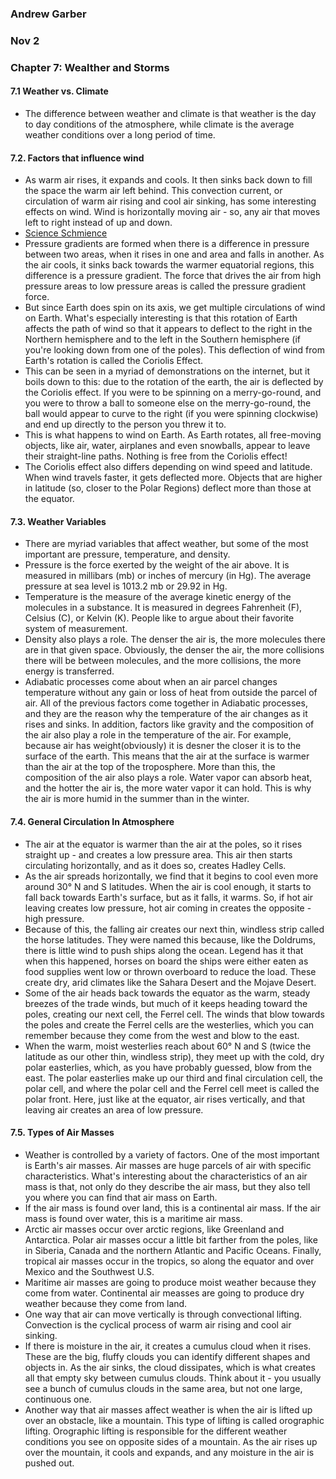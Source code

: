 ### Andrew Garber
### Nov 2
### Chapter 7: Wealther and Storms

#### 7.1 Weather vs. Climate
 - The difference between weather and climate is that weather is the day to day conditions of the atmosphere, while climate is the average weather conditions over a long period of time.

#### 7.2. Factors that influence wind
 -  As warm air rises, it expands and cools. It then sinks back down to fill the space the warm air left behind. This convection current, or circulation of warm air rising and cool air sinking, has some interesting effects on wind. Wind is horizontally moving air - so, any air that moves left to right instead of up and down.
 - [Science Schmience](https://www.youtube.com/watch?v=Sj4Dq3ebNrc)
 - Pressure gradients are formed when there is a difference in pressure between two areas, when it rises in one and area and falls in another. As the air cools, it sinks back towards the warmer equatorial regions, this difference is a pressure gradient. The force that drives the air from high pressure areas to low pressure areas is called the pressure gradient force.
 - But since Earth does spin on its axis, we get multiple circulations of wind on Earth. What's especially interesting is that this rotation of Earth affects the path of wind so that it appears to deflect to the right in the Northern hemisphere and to the left in the Southern hemisphere (if you're looking down from one of the poles). This deflection of wind from Earth's rotation is called the Coriolis Effect.
 - This can be seen in a myriad of demonstrations on the internet, but it boils down to this: due to the rotation of the earth, the air is deflected by the Coriolis effect. If you were to be spinning on a merry-go-round, and you were to throw a ball to someone else on the merry-go-round, the ball would appear to curve to the right (if you were spinning clockwise) and end up directly to the person you threw it to. 
 - This is what happens to wind on Earth. As Earth rotates, all free-moving objects, like air, water, airplanes and even snowballs, appear to leave their straight-line paths. Nothing is free from the Coriolis effect!
 - The Coriolis effect also differs depending on wind speed and latitude. When wind travels faster, it gets deflected more. Objects that are higher in latitude (so, closer to the Polar Regions) deflect more than those at the equator.


#### 7.3. Weather Variables
 - There are myriad variables that affect weather, but some of the most important are pressure, temperature, and density. 
 - Pressure is the force exerted by the weight of the air above. It is measured in millibars (mb) or inches of mercury (in Hg). The average pressure at sea level is 1013.2 mb or 29.92 in Hg.
 - Temperature is the measure of the average kinetic energy of the molecules in a substance. It is measured in degrees Fahrenheit (F), Celsius (C), or Kelvin (K). People like to argue about their favorite system of measurement. 
 - Density also plays a role. The denser the air is, the more molecules there are in that given space. Obviously, the denser the air, the more collisions there will be between molecules, and the more collisions, the more energy is transferred. 
 - Adiabatic processes come about when an air parcel changes temperature without any gain or loss of heat from outside the parcel of air. All of the previous factors come together in Adiabatic processes, and they are the reason why the temperature of the air changes as it rises and sinks. In addition, factors like gravity and the composition of the air also play a role in the temperature of the air. For example, because air has weight(obviously) it is desner the closer it is to the surface of the earth. This means that the air at the surface is warmer than the air at the top of the troposphere. More than this, the composition of the air also plays a role. Water vapor can absorb heat, and the hotter the air is, the more water vapor it can hold. This is why the air is more humid in the summer than in the winter.

#### 7.4. General Circulation In Atmosphere
 - The air at the equator is warmer than the air at the poles, so it rises straight up - and creates a low pressure area. This air then starts circulating horizontally, and as it does so, creates Hadley Cells.
 - As the air spreads horizontally, we find that it begins to cool even more around 30° N and S latitudes. When the air is cool enough, it starts to fall back towards Earth's surface, but as it falls, it warms. So, if hot air leaving creates low pressure, hot air coming in creates the opposite - high pressure.
 - Because of this, the falling air creates our next thin, windless strip called the horse latitudes. They were named this because, like the Doldrums, there is little wind to push ships along the ocean. Legend has it that when this happened, horses on board the ships were either eaten as food supplies went low or thrown overboard to reduce the load. These create dry, arid climates like the Sahara Desert and the Mojave Desert.
 - Some of the air heads back towards the equator as the warm, steady breezes of the trade winds, but much of it keeps heading toward the poles, creating our next cell, the Ferrel cell. The winds that blow towards the poles and create the Ferrel cells are the westerlies, which you can remember because they come from the west and blow to the east.
 - When the warm, moist westerlies reach about 60° N and S (twice the latitude as our other thin, windless strip), they meet up with the cold, dry polar easterlies, which, as you have probably guessed, blow from the east. The polar easterlies make up our third and final circulation cell, the polar cell, and where the polar cell and the Ferrel cell meet is called the polar front. Here, just like at the equator, air rises vertically, and that leaving air creates an area of low pressure.

#### 7.5. Types of Air Masses
 - Weather is controlled by a variety of factors. One of the most important is Earth's air masses. Air masses are huge parcels of air with specific characteristics. What's interesting about the characteristics of an air mass is that, not only do they describe the air mass, but they also tell you where you can find that air mass on Earth.
 - If the air mass is found over land, this is a continental air mass. If the air mass is found over water, this is a maritime air mass. 
 - Arctic air masses occur over arctic regions, like Greenland and Antarctica. Polar air masses occur a little bit farther from the poles, like in Siberia, Canada and the northern Atlantic and Pacific Oceans. Finally, tropical air masses occur in the tropics, so along the equator and over Mexico and the Southwest U.S.
 - Maritime air masses are going to produce moist weather because they come from water. Continental air measses are going to produce dry weather because they come from land. 
 - One way that air can move vertically is through convectional lifting. Convection is the cyclical process of warm air rising and cool air sinking. 
 - If there is moisture in the air, it creates a cumulus cloud when it rises. These are the big, fluffy clouds you can identify different shapes and objects in. As the air sinks, the cloud dissipates, which is what creates all that empty sky between cumulus clouds. Think about it - you usually see a bunch of cumulus clouds in the same area, but not one large, continuous one.
 - Another way that air masses affect weather is when the air is lifted up over an obstacle, like a mountain. This type of lifting is called orographic lifting. Orographic lifting is responsible for the different weather conditions you see on opposite sides of a mountain. As the air rises up over the mountain, it cools and expands, and any moisture in the air is pushed out.

